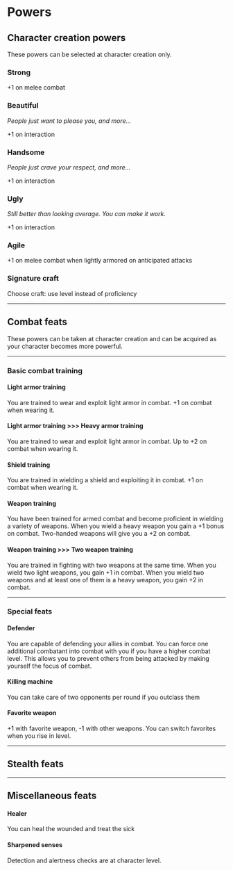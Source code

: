 # Powers

## Character creation powers

These powers can be selected at character creation only.

### Strong

+1 on melee combat

### Beautiful

*People just want to please you, and more...*

+1 on interaction

### Handsome

*People just crave your respect, and more...*

+1 on interaction

### Ugly

*Still better than looking average. You can make it work.*

+1 on interaction

### Agile

+1 on melee combat when lightly armored on anticipated attacks

### Signature craft

Choose craft: use level instead of proficiency

---

## Combat feats

These powers can be taken at character creation and can be acquired as your character becomes more powerful.

---

### Basic combat training

#### Light armor training

You are trained to wear and exploit light armor in combat. +1 on combat when wearing it.

#### Light armor training >>> Heavy armor training

You are trained to wear and exploit light armor in combat. Up to +2 on combat when wearing it.

#### Shield training

You are trained in wielding a shield and exploiting it in combat. +1 on combat when wearing it.

#### Weapon training

You have been trained for armed combat and become proficient in wielding a variety of weapons. When you wield a heavy weapon you gain a +1 bonus on combat. Two-handed weapons will give you a +2 on combat.

#### Weapon training >>> Two weapon training

You are trained in fighting with two weapons at the same time. When you wield two light weapons, you gain +1 in combat. When you wield two weapons and at least one of them is a heavy weapon, you gain +2 in combat.

---

### Special feats

#### Defender

You are capable of defending your allies in combat. You can force one additional combatant into combat with you if you have a higher combat level. This allows you to prevent others from being attacked by making yourself the focus of combat.

#### Killing machine

You can take care of two opponents per round if you outclass them

#### Favorite weapon

+1 with favorite weapon, -1 with other weapons. You can switch favorites when you rise in level.

---

## Stealth feats

---

## Miscellaneous feats

#### Healer

You can heal the wounded and treat the sick

#### Sharpened senses

Detection and alertness checks are at character level.
